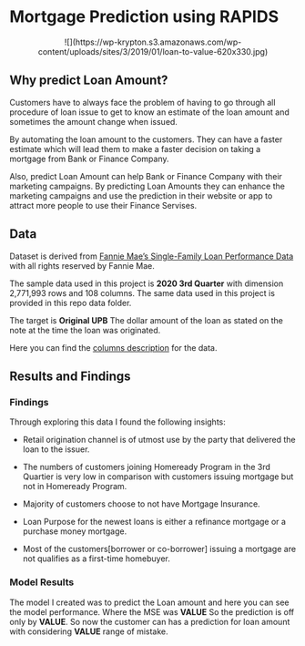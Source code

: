 # Mortgage Prediction using RAPIDS

<center>
![](https://wp-krypton.s3.amazonaws.com/wp-content/uploads/sites/3/2019/01/loan-to-value-620x330.jpg)
</center>


## Why predict Loan Amount? 

Customers have to always face the problem of having to go through all procedure of loan issue to get to know an estimate of the loan amount and sometimes the amount change when issued.

By automating the loan amount to the customers. They can have a faster estimate which will lead them to make a faster decision on taking a mortgage from Bank or Finance Company.

Also, predict Loan Amount can help Bank or Finance Company with their marketing campaigns. By predicting Loan Amounts they can enhance the marketing campaigns and use the prediction in their website or app to attract more people to use their Finance Servises.


## Data 

Dataset is derived from [Fannie Mae’s Single-Family Loan Performance Data](https://capitalmarkets.fanniemae.com/credit-risk-transfer/single-family-credit-risk-transfer/fannie-mae-single-family-loan-performance-data) with all rights reserved by Fannie Mae.

The sample data used in this project is **2020 3rd Quarter** with dimension 2,771,993 rows and 108 columns. The same data used in this project is provided in this repo data folder.

The target is **Original UPB** The dollar amount of the loan as stated on the note at the time the loan was originated.

Here you can find the [columns description](https://loanperformancedata.fanniemae.com/lppub-docs/FNMA_SF_Loan_Performance_Glossary.pdf) for the data.

## Results and Findings

### Findings

Through exploring this data I found the following insights: 

- Retail origination channel is of utmost use by the party that delivered the loan to the issuer. 

- The numbers of customers joining Homeready Program in the 3rd Quartier is very low in comparison with customers issuing mortgage but not in Homeready Program.

- Majority of customers choose to not have Mortgage Insurance.

- Loan Purpose for the newest loans is either a refinance mortgage or a purchase money mortgage.

- Most of the customers[borrower or co-borrower] issuing a mortgage are not qualifies as a first-time homebuyer.

### Model Results

The model I created was to predict the Loan amount and here you can see the model performance. Where the MSE was **VALUE** So the prediction is off only by **VALUE**.
So now the customer can has a prediction for loan amount with considering **VALUE** range of mistake.

